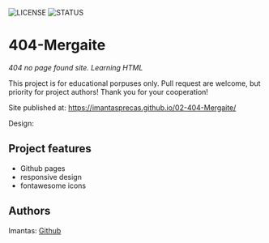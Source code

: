 ![LICENSE](https://img.shields.io/badge/license-MIT-blue.svg?style=flat-square)
![STATUS](https://img.shields.io/badge/status-learning-brightgreen)

# 404-Mergaite

_404 no page found site. Learning HTML_

This project is for educational porpuses only. Pull request are welcome, but priority for project authors! Thank you for your cooperation!

Site published at: https://imantasprecas.github.io/02-404-Mergaite/

Design:

## Project features

- Github pages
- responsive design
- fontawesome icons

## Authors

Imantas: [Github](https://github.com/imantasprecas)
